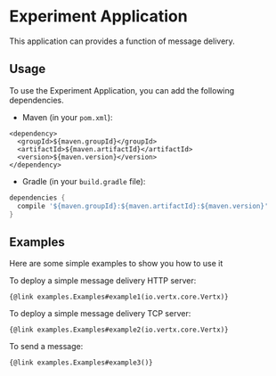 # Experiment Application

This application can provides a function of message delivery.

## Usage

To use the Experiment Application, you can add the following dependencies.

* Maven (in your `pom.xml`):

```
<dependency>
  <groupId>${maven.groupId}</groupId>
  <artifactId>${maven.artifactId}</artifactId>
  <version>${maven.version}</version>
</dependency>
```

* Gradle (in your `build.gradle` file):

```groovy
dependencies {
  compile '${maven.groupId}:${maven.artifactId}:${maven.version}'
}
```

## Examples

Here are some simple examples to show you how to use it

To deploy a simple message delivery HTTP server:

```$lang
{@link examples.Examples#example1(io.vertx.core.Vertx)}
```

To deploy a simple message delivery TCP server:

```$lang
{@link examples.Examples#example2(io.vertx.core.Vertx)}
```

To send a message:

```$lang
{@link examples.Examples#example3()}
```
